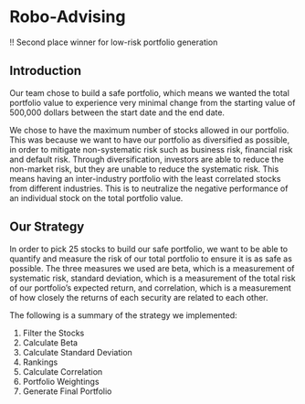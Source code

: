 # Robo-Advising

!! Second place winner for low-risk portfolio generation

## Introduction
Our team chose to build a safe portfolio, which means we wanted the total portfolio value to experience very minimal change from the starting value of 500,000 dollars between the start date and the end date. 

We chose to have the maximum number of stocks allowed in our portfolio. This was because we want to have our portfolio as diversified as possible, in order to mitigate non-systematic risk such as business risk, financial risk and default risk. 
Through diversification, investors are able to reduce the non-market risk, but they are unable to reduce the systematic risk. This means having an inter-industry portfolio with the least correlated stocks from different industries. This is to neutralize the negative performance of an individual stock on the total portfolio value.

## Our Strategy
In order to pick 25 stocks to build our safe portfolio, we want to be able to quantify and measure the risk of our total portfolio to ensure it is as safe as possible. The three measures we used are beta, which is a measurement of systematic risk, standard deviation, which is a measurement of the total risk of our portfolio’s expected return, and correlation, which is a measurement of how closely the returns of each security are related to each other.

The following is a summary of the strategy we implemented:

  1. Filter the Stocks
  2. Calculate Beta
  3. Calculate Standard Deviation
  4. Rankings
  5. Calculate Correlation
  6. Portfolio Weightings
  7. Generate Final Portfolio

